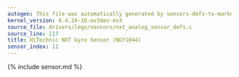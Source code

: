 ```yaml
---
autogen: This file was automatically generated by sensors-defs-to-markdown.py
kernel_version: 4.4.24-16-ev3dev-ev3
source_file: drivers/lego/sensors/nxt_analog_sensor_defs.c
source_line: 117
title: HiTechnic NXT Gyro Sensor (NGY1044)
sensor_index: 11
---
```


{% include sensor.md %}
